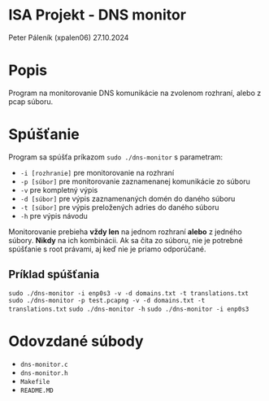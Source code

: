 # ISA Projekt - DNS monitor
Peter Páleník (xpalen06)
27.10.2024

# Popis
Program na monitorovanie DNS komunikácie na zvolenom rozhraní, alebo z pcap súboru.

# Spúšťanie
Program sa spúšťa príkazom `sudo ./dns-monitor` s parametram:
- `-i [rozhranie]` pre monitorovanie na rozhraní
- `-p [súbor]` pre monitorovanie zaznamenanej komunikácie zo súboru
- `-v` pre kompletný výpis
- `-d [súbor]` pre výpis zaznamenaných domén do daného súboru
- `-t [súbor]` pre výpis preložených adries do daného súboru
- `-h` pre výpis návodu

Monitorovanie prebieha **vždy len** na jednom rozhraní **alebo** z jedného súbory. **Nikdy** na ich kombinácii. Ak sa číta zo súboru, nie je potrebné spúšťanie s root právami, aj keď nie je priamo odporúčané.

## Príklad spúšťania
`sudo ./dns-monitor -i enp0s3 -v -d domains.txt -t translations.txt`
`sudo ./dns-monitor -p test.pcapng -v -d domains.txt -t translations.txt`
`sudo ./dns-monitor -h`
`sudo ./dns-monitor -i enp0s3`

# Odovzdané súbody
- `dns-monitor.c`
- `dns-monitor.h`
- `Makefile`
- `README.MD`

